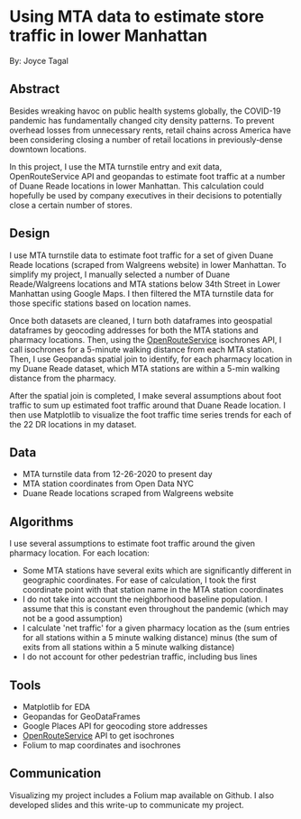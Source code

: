 # Using MTA data to estimate store traffic in lower Manhattan
By: Joyce Tagal
## Abstract

Besides wreaking havoc on public health systems globally, the COVID-19 pandemic has fundamentally changed city density patterns. To prevent overhead losses from unnecessary rents, retail chains across America have been considering closing a number of retail locations in previously-dense downtown locations.

In this project, I use the MTA turnstile entry and exit data, OpenRouteService API and geopandas to estimate foot traffic at a number of Duane Reade locations in lower Manhattan. This calculation could hopefully be used by company executives in their decisions to potentially close a certain number of stores.

## Design

I use MTA turnstile data to estimate foot traffic for a set of given Duane Reade locations (scraped from Walgreens website) in lower Manhattan. To simplify my project, I manually selected a number of Duane Reade/Walgreens locations and MTA stations below 34th Street in Lower Manhattan using Google Maps. I then filtered the MTA turnstile data for those specific stations based on location names.

Once both datasets are cleaned, I turn both dataframes into geospatial dataframes by geocoding addresses for both the MTA stations and pharmacy locations. Then, using the [OpenRouteService](https://openrouteservice.org/) isochrones API, I call isochrones for a 5-minute walking distance from each MTA station. Then, I use Geopandas spatial join to identify, for each pharmacy location in my Duane Reade dataset, which MTA stations are within a 5-min walking distance from the pharmacy.

After the spatial join is completed, I make several assumptions about foot traffic to sum up estimated foot traffic around that Duane Reade location. I then use Matplotlib to visualize the foot traffic time series trends for each of the 22 DR locations in my dataset.

## Data

- MTA turnstile data from 12-26-2020 to present day
- MTA station coordinates from Open Data NYC
- Duane Reade locations scraped from Walgreens website

## Algorithms

I use several assumptions to estimate foot traffic around the given pharmacy location. For each location:
- Some MTA stations have several exits which are significantly different in geographic coordinates. For ease of calculation, I took the first coordinate point with that station name in the MTA station coordinates  
- I do not take into account the neighborhood baseline population. I assume that this is constant even throughout the pandemic (which may not be a good assumption)
- I calculate 'net traffic' for a given pharmacy location as the (sum entries for all stations within a 5 minute walking distance) minus (the sum of exits from all stations within a 5 minute walking distance)
- I do not account for other pedestrian traffic, including bus lines

## Tools
- Matplotlib for EDA
- Geopandas for GeoDataFrames
- Google Places API for geocoding store addresses
- [OpenRouteService](https://openrouteservice.org/) API to get isochrones
- Folium to map coordinates and isochrones

## Communication

Visualizing my project includes a Folium map available on Github. I also developed slides and this write-up to communicate my project.